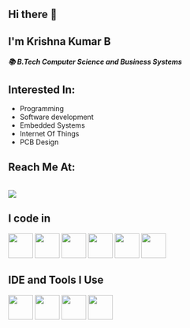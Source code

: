 ## Hi there 👋
## I'm Krishna Kumar B
##### 📚 B.Tech Computer Science and Business Systems 

## Interested In:
- Programming
- Software development
- Embedded Systems
- Internet Of Things
- PCB Design
## Reach Me At:
<br />[<img src="https://img.shields.io/badge/LinkedIn-0077B5?style=for-the-badge&logo=linkedin&logoColor=white" />](https://www.linkedin.com/in/krishna-kumar-b-a34968206/)

## I code in
<img height="50" width="50" src="https://img.icons8.com/color/48/000000/c-programming.png" /> <img height="50" width="50" src="https://img.icons8.com/color/48/000000/c-plus-plus-logo.png" />
<img height="50" width="50" src="https://www.google.com/imgres?q=c%23&imgurl=https%3A%2F%2Fwww.vikingsoftware.com%2Fwp-content%2Fuploads%2F2024%2F02%2FC.png&imgrefurl=https%3A%2F%2Fwww.vikingsoftware.com%2Fservices%2Ftechnologies%2Fwhat-is-c-2%2F&docid=VaY9AeYv3oBRCM&tbnid=iVizJtDd2SsyiM&vet=12ahUKEwjDnNep7uKIAxVi4zgGHQRPGP0QM3oECBEQAA..i&w=250&h=250&hcb=2&ved=2ahUKEwjDnNep7uKIAxVi4zgGHQRPGP0QM3oECBEQAA" />
<img height="50" width="50" src="https://img.icons8.com/color/48/000000/java-coffee-cup-logo.png" />
<img height="50" width="50" src="https://img.icons8.com/fluent/48/000000/arduino.png"/> 
<img height="50" width="50" src="https://img.icons8.com/color/48/000000/mysql-logo.png"/>

## IDE and Tools I Use
<img height="50" width="50" src="https://img.icons8.com/fluent/48/000000/arduino.png"/> <img height="50" width="50" src="https://img.icons8.com/color/48/000000/visual-studio-code-2019.png"/> <img height="50" width="50" src="https://img.icons8.com/color/50/000000/git.png"/> <img height="50" src="https://img.icons8.com/officel/480/null/java-eclipse.png"/>
